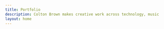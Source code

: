 ```yaml
---
title: Portfolio
description: Colton Brown makes creative work across technology, music and design. 
layout: home
---
```


